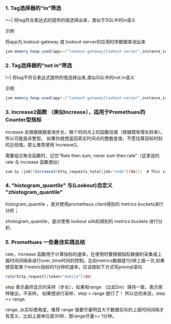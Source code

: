 ### 1.  Tag选择器的“in”筛选


=~|
将tag符合表达式的提供的值选择出来，类似于SQL中的in语义



示例


将app为 lookout-gateway 或 lookout-server的应用时序数据查询出来

```java
jvm.memory.heap.used{app=~|"lookout-gateway|lookout-server",instance_id="000001"}
```

### 2. Tag选择器的"not in"筛选


!~|
将tag不符合表达式提供的值选择出来,类似SQL中的not in语义



示例

```java
jvm.memory.heap.used{app!~|"lookout-gateway|lookout-server",instance_id="000001"}
```




### 3. Increase2函数 （类似Increase），适用于Promethues的Counter型指标
increase 会根据根据查询步长，做个时间点上的函数估值（根据既有增长斜率）。所以可能是非整型。 如果你就想返回真实时间点的整数差值，不愿估算目标时刻的近视值。那么推荐使用 Increase2。



需要组合聚合函数时，记住“Rate then sum, never sum then rate”（这里说的rate 与 increase 函数类似）

```java
sum by (job)(Increase2(http_requests_total{job="node"}[5m]))  # This is okay
```

### 4. "histogram_quantile" 与(Lookout)自定义 "zhistogram_quantile"
histogram_quantile ，是对使用prometheus client得到的 metrics buckets进行分析；

zhistogram_quantile，是对使用 lookout sdk的得到的 metrics buckets 进行分析;



### 5. Promethues 一些最佳实践总结
rate，increase 函数用于计算指标的速率，在使用时要根据指标数据的采集或上报时间间隔来进行over_time时间的控制。比如metrics数据是1分钟上报一次,如果想获取某个metric指标的1分钟的速率，应该按如下方式写promql语句



```java
rate(http_requestl{token="mobile"}[2m]
```


step 表示最终显示的采样（步长），如果和range （比如2m）保持一致，表示原样输出，不采样。 如果想进行采样，step > range 就行了！     所以总的来说，step >= range.



range,  从实际使角度，推荐 range 值要尽量明显大于数据实际的上报时间间隔才有意义，比如上报单位是30秒，那range尽量>= 1分钟。

